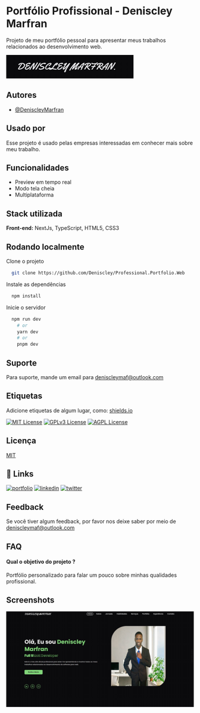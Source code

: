 # Portfólio Profissional - Deniscley Marfran

Projeto de meu portfólio pessoal para apresentar meus trabalhos relacionados ao desenvolvimento web.

<img alt="logo" src="logo.jpg"/>

## Autores

- [@DeniscleyMarfran](https://github.com/Deniscley)

## Usado por

Esse projeto é usado pelas empresas interessadas em conhecer mais sobre meu trabalho.

## Funcionalidades

- Preview em tempo real
- Modo tela cheia
- Multiplataforma

## Stack utilizada

**Front-end:** NextJs, TypeScript, HTML5, CSS3

## Rodando localmente

Clone o projeto

```bash
  git clone https://github.com/Deniscley/Professional.Portfolio.Web
```

Instale as dependências

```bash
  npm install
```

Inicie o servidor

```bash
  npm run dev
    # or
    yarn dev
    # or
    pnpm dev
```

## Suporte

Para suporte, mande um email para deniscleymaf@outlook.com

## Etiquetas

Adicione etiquetas de algum lugar, como: [shields.io](https://shields.io/)

[![MIT License](https://img.shields.io/badge/License-MIT-green.svg)](https://choosealicense.com/licenses/mit/)
[![GPLv3 License](https://img.shields.io/badge/License-GPL%20v3-yellow.svg)](https://opensource.org/licenses/)
[![AGPL License](https://img.shields.io/badge/license-AGPL-blue.svg)](http://www.gnu.org/licenses/agpl-3.0)

## Licença

[MIT](https://choosealicense.com/licenses/mit/)

## 🔗 Links

[![portfolio](https://img.shields.io/badge/my_portfolio-000?style=for-the-badge&logo=ko-fi&logoColor=white)](https://denis-marfran-portfolio.netlify.app)
[![linkedin](https://img.shields.io/badge/linkedin-0A66C2?style=for-the-badge&logo=linkedin&logoColor=white)](https://www.linkedin.com/in/deniscleymarfran/)
[![twitter](https://img.shields.io/badge/twitter-1DA1F2?style=for-the-badge&logo=twitter&logoColor=white)](https://twitter.com/DeniscleyMAF)

## Feedback

Se você tiver algum feedback, por favor nos deixe saber por meio de deniscleymaf@outlook.com

## FAQ

#### Qual o objetivo do projeto ?

Portfólio personalizado para falar um pouco sobre minhas qualidades profissional.

## Screenshots

<img alt="template" src="template.jpg"/>
